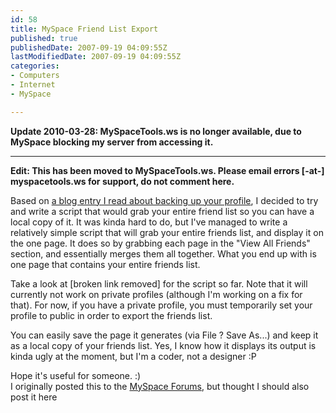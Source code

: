 ```yaml
---
id: 58
title: MySpace Friend List Export
published: true
publishedDate: 2007-09-19 04:09:55Z
lastModifiedDate: 2007-09-19 04:09:55Z
categories:
- Computers
- Internet
- MySpace

---
```


<p><strong>Update 2010-03-28: MySpaceTools.ws is no longer available, due to MySpace blocking my server from accessing it.</strong></p>
<hr />
<strong>Edit: This has been moved to MySpaceTools.ws. Please email errors [-at-] myspacetools.ws for support, do not comment here.</strong></p>
<p>Based on <a href="http://blog.myspace.com/index.cfm?fuseaction=blog.view&friendID=64712057&blogID=295876353">a blog entry I read about backing up your profile</a>, I decided to try and write a script that would grab your entire friend list so you can have a local copy of it. It was kinda hard to do, but I've managed to write a relatively simple script that will grab your entire friends list, and display it on the one page. It does so by grabbing each page in the "View All Friends" section, and essentially merges them all together. What you end up with is one page that contains your entire friends list.</p>
<p>Take a look at [broken link removed] for the script so far. Note that it will currently not work on private profiles (although I'm working on a fix for that). For now, if you have a private profile, you must temporarily set your profile to public in order to export the friends list.</p>
<p>You can easily save the page it generates (via File ? Save As...) and keep it as a local copy of your friends list. Yes, I know how it displays its output is kinda ugly at the moment, but I'm a coder, not a designer :P</p>
<p>Hope it's useful for someone. :)<br />
I originally posted this to the <a href="http://forum.myspace.com/index.cfm?fuseaction=messageboard.viewThread&entryID=3135474&adTopicID=27&categoryID=67&IsSticky=0">MySpace Forums</a>, but thought I should also post it here</p>

